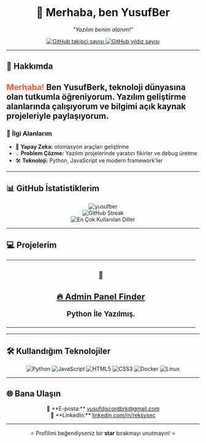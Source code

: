 <h1 align="center">
    <span style="display: inline-block; animation: bounce 2s infinite;">👋</span> 
    Merhaba, ben <strong>YusufBer</strong>
</h1>

<p align="center">
    <em>"Yazılım benim alanım!"</em>  
</p>

<p align="center">
    <a href="https://github.com/yusufber?tab=followers">
        <img src="https://img.shields.io/github/followers/yusufber?style=social" alt="GitHub takipçi sayısı" />
    </a>
    <a href="https://github.com/yusufber?tab=repositories">
        <img src="https://img.shields.io/github/stars/yusufber?style=social" alt="GitHub yıldız sayısı" />
    </a>
</p>

---

## 🌌 Hakkımda
<h2 style="animation: fadeIn 2s;">
    <span style="color: #FF5733;">Merhaba!</span> Ben <strong>YusufBerk</strong>, teknoloji dünyasına olan tutkumla öğreniyorum. 
    Yazılım geliştirme alanlarında çalışıyorum ve bilgimi açık kaynak projeleriyle paylaşıyorum.
</h2>

### 🚀 İlgi Alanlarım
- 🤖 **Yapay Zeka:** otomasyon araçları geliştirme
- 💡 **Problem Çözme:** Yazılım projelerinde yaratıcı fikirler ve debug üretme
- 🛠️ **Teknoloji:** Python, JavaScript ve modern framework'ler

---

## 📊 GitHub İstatistiklerim
<div align="center">
    <img src="https://github-readme-stats.vercel.app/api?username=yusufber&show_icons=true&theme=radical" alt=yusufber GitHub İstatistikleri" />
    <br>
    <img src="https://github-readme-streak-stats.herokuapp.com/?user=yusufber&theme=radical" alt="GitHub Streak" />
    <br>
    <img src="https://github-readme-stats.vercel.app/api/top-langs/?username=yusufber&layout=compact&theme=radical" alt="En Çok Kullanılan Diller" />
</div>

---

## 💻 Projelerim
<table align="center">
    <tr>
        <td align="center" width="50%">
            <h3>🚀 <a href=">Vulnnerability Scanner</a></h3>
            <p>Python ile yazılmış. </p>
        </td>
        <td align="center" width="50%">
            <h3>🔥 <a href="">Admin Panel Finder</a></h3>
            <p>Python İle Yazılmış.</p>
        </td>
    </tr>
</table>

---

## 🛠️ Kullandığım Teknolojiler
<p align="center">
    <img src="https://img.shields.io/badge/-Python-3776AB?logo=python&logoColor=white&style=for-the-badge" alt="Python" />
    <img src="https://img.shields.io/badge/-JavaScript-F7DF1E?logo=javascript&logoColor=black&style=for-the-badge" alt="JavaScript" />
    <img src="https://img.shields.io/badge/-HTML5-E34F26?logo=html5&logoColor=white&style=for-the-badge" alt="HTML5" />
    <img src="https://img.shields.io/badge/-CSS3-1572B6?logo=css3&logoColor=white&style=for-the-badge" alt="CSS3" />
    <img src="https://img.shields.io/badge/-Docker-2496ED?logo=docker&logoColor=white&style=for-the-badge" alt="Docker" />
    <img src="https://img.shields.io/badge/-Linux-FCC624?logo=linux&logoColor=black&style=for-the-badge" alt="Linux" />
</p>

---

## 🌐 Bana Ulaşın
<p align="center">
    📧 **E-posta:** <a href="mailto:yusufberkdemirel@example.com">yusufdiscordbrk@gmail.com</a><br>
    💼 **LinkedIn:** <a href="www.linkedin.com/in/yusuf-berk-demirel-709601285">linkedin.com/in/reksysec</a><br>
</p>

---

<p align="center" style="animation: bounce 2s infinite;">
    ⭐️ Profilimi beğendiyseniz bir <strong>star</strong> bırakmayı unutmayın! ⭐️
